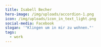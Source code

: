 ```yaml
---
title: Isabell Becher
hero-image: /img/uploads/accordion-1.png
icon: /img/uploads/icon_in_text_light.png
social-media: Facebook
slogan: '"Klingen um in mir zu wohnen."'
tags:
  - work
---
```

